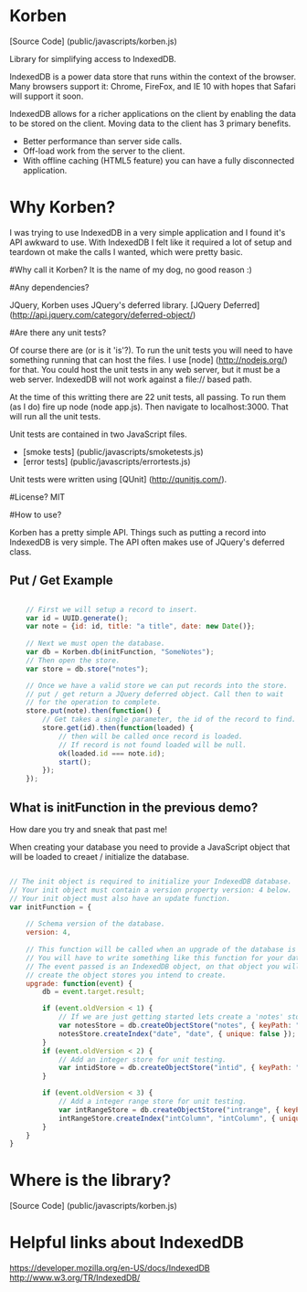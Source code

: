 Korben
======
[Source Code] (public/javascripts/korben.js)
 
Library for simplifying access to IndexedDB.

IndexedDB is a power data store that runs within the context of the browser. Many browsers support it: Chrome, FireFox, and IE 10 with hopes that Safari will support it soon. 

IndexedDB allows for a richer applications on the client by enabling the data to be stored on the client. Moving data to the client has 3 primary benefits.
* Better performance than server side calls.
* Off-load work from the server to the client.
* With offline caching (HTML5 feature) you can have a fully disconnected application.

# Why Korben? 
I was trying to use IndexedDB in a very simple application and I found it's API awkward to use. With IndexedDB I felt like it required a lot of setup and teardown ot make the calls I wanted, which were pretty basic.

#Why call it Korben? 
It is the name of my dog, no good reason :)

#Any dependencies?

JQuery, Korben uses JQuery's deferred library. [JQuery Deferred] (http://api.jquery.com/category/deferred-object/)

#Are there any unit tests?

Of course there are (or is it 'is'?). To run the unit tests you will need to have something running that can host the files. I use [node] (http://nodejs.org/) for that. You could host the unit tests in any web server, but it must be a web server. IndexedDB will not work against a file:// based path.

At the time of this writting there are 22 unit tests, all passing. To run them (as I do) fire up node (node app.js). Then navigate to localhost:3000. That will run all the unit tests. 

Unit tests are contained in two JavaScript files. 
* [smoke tests] (public/javascripts/smoketests.js)
* [error tests] (public/javascripts/errortests.js)

Unit tests were written using [QUnit] (http://qunitjs.com/).

#License?
MIT

#How to use?

Korben has a pretty simple API. Things such as putting a record into IndexedDB is very simple. The API often makes use of JQuery's deferred class.

## Put / Get Example

```javascript

	// First we will setup a record to insert.
	var id = UUID.generate();
	var note = {id: id, title: "a title", date: new Date()};
	
	// Next we must open the database.
	var db = Korben.db(initFunction, "SomeNotes");
	// Then open the store.
	var store = db.store("notes");

	// Once we have a valid store we can put records into the store.
	// put / get return a JQuery deferred object. Call then to wait
	// for the operation to complete.
	store.put(note).then(function() {
		// Get takes a single parameter, the id of the record to find.
		store.get(id).then(function(loaded) {
			// then will be called once record is loaded.
			// If record is not found loaded will be null.
			ok(loaded.id === note.id);
			start();
		});
	});


```

## What is initFunction in the previous demo? 
How dare you try and sneak that past me!

When creating your database you need to provide a JavaScript object that will be loaded to creaet / initialize the database.

```javascript

// The init object is required to initialize your IndexedDB database.
// Your init object must contain a version property version: 4 below.
// Your init object must also have an update function.
var initFunction = {			
	
	// Schema version of the database.
	version: 4,
	
	// This function will be called when an upgrade of the database is required.
	// You will have to write something like this function for your database.
	// The event passed is an IndexedDB object, on that object you will have to
	// create the object stores you intend to create.
	upgrade: function(event) {
		db = event.target.result;

		if (event.oldVersion < 1) {
			// If we are just getting started lets create a 'notes' store for unit testing.
			var notesStore = db.createObjectStore("notes", { keyPath: "id" });
			notesStore.createIndex("date", "date", { unique: false });
		}	   
		if (event.oldVersion < 2) {
			// Add an integer store for unit testing.
			var intidStore = db.createObjectStore("intid", { keyPath: "id" });			
		}	   

		if (event.oldVersion < 3) {
			// Add a integer range store for unit testing.
			var intRangeStore = db.createObjectStore("intrange", { keyPath: "id" });
			intRangeStore.createIndex("intColumn", "intColumn", { unique: false });
		}	   
	}
}

```

# Where is the library?

[Source Code] (public/javascripts/korben.js)

# Helpful links about IndexedDB

https://developer.mozilla.org/en-US/docs/IndexedDB
http://www.w3.org/TR/IndexedDB/

